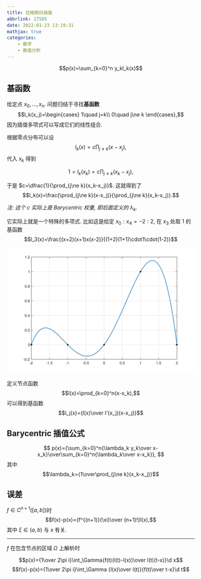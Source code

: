 ```yaml
---
title: 拉格朗日插值
abbrlink: 17585
date: 2022-01-23 13:19:31
mathjax: true
categories:
    - 数学
    - 数值分析
---
```

$$p(x)=\sum_{k=0}^n y_kl_k(x)$$

## 基函数
给定点 $x_0,\ldots,x_n$. 问题归结于寻找**基函数** $$l_k(x_j)=\begin{cases}
    1\quad j=k\\
    0\quad j\ne k
\end{cases},$$
因为插值多项式可以写成它们的线性组合.

<!--more-->

根据零点分布可以设 $$l_k(x)=c\prod_{j\ne k}(x-x_j),$$ 代入 $x_k$ 得到

$$
1=l_k(x_k)=c\prod_{j\ne k}(x_k-x_j),
$$

于是 $c=\dfrac{1}{\prod_{j\ne k}(x_k-x_j)}$. 这就得到了 $$l_k(x)=\frac{\prod_{j\ne k}(x-x_j)}{\prod_{j\ne k}(x_k-x_j)}.$$

*注: 这个 $c$ 实际上是 Barycentric 权重, 即后面定义的 $\lambda_k$.*

它实际上就是一个特殊的多项式. 比如这是给定 $x_{0}:x_4=-2:2$, 在 $x_3$ 处取 $1$ 的基函数 $$l_3(x)=\frac{(x+2)(x+1)x(x-2)}{(1+2)(1+1)\cdot1\cdot(1-2)}$$

<img src="/file/l_basis.svg"/>

定义节点函数 $$l(x)=\prod_{k=0}^n(x-x_k),$$ 可以得到基函数 $$l_j(x)={l(x)\over l'(x_j)(x-x_j)}$$

## Barycentric 插值公式
$$
p(x)={\sum_{k=0}^n{\lambda_k y_k\over x-x_k}\over\sum_{k=0}^n{\lambda_k\over x-x_k}},
$$
其中 $$\lambda_k={1\over\prod_{j\ne k}(x_k-x_j)}$$

## 误差

$f\in C^{n+1}([a,b])$时
$$f(x)-p(x)={f^{(n+1)}(\xi)\over (n+1)!}l(x),$$
其中 $\xi\in(a,b)$ 与 $x$ 有关.

---

$f$ 在包含节点的区域 $\Omega$ 上解析时

$$p(x)={1\over 2\pi i}\int_\Gamma{f(t)(l(t)-l(x))\over l(t)(t-x)}\d x$$
$$f(x)-p(x)={1\over 2\pi i}\int_\Gamma {l(x)\over l(t)}{f(t)\over t-x}\d t$$